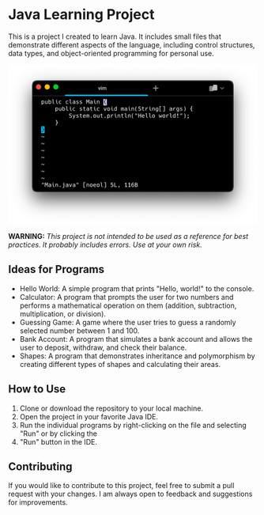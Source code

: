 # Java Learning Project
This is a project I created to learn Java. It includes small files that demonstrate different aspects of the language, including control structures, data types, and object-oriented programming for personal use.

![Screenshot](image.png)

**WARNING:** _This project is not intended to be used as a reference for best practices. It probably includes errors. Use at your own risk._

## Ideas for Programs
* Hello World: A simple program that prints "Hello, world!" to the console. 
* Calculator: A program that prompts the user for two numbers and performs a mathematical operation on them (addition, subtraction, multiplication, or division). 
* Guessing Game: A game where the user tries to guess a randomly selected number between 1 and 100. 
* Bank Account: A program that simulates a bank account and allows the user to deposit, withdraw, and check their balance. 
* Shapes: A program that demonstrates inheritance and polymorphism by creating different types of shapes and calculating their areas.

## How to Use
1. Clone or download the repository to your local machine. 
2. Open the project in your favorite Java IDE. 
3. Run the individual programs by right-clicking on the file and selecting "Run" or by clicking the
4. "Run" button in the IDE.

## Contributing
If you would like to contribute to this project, feel free to submit a pull request with your changes. I am always open to feedback and suggestions for improvements.